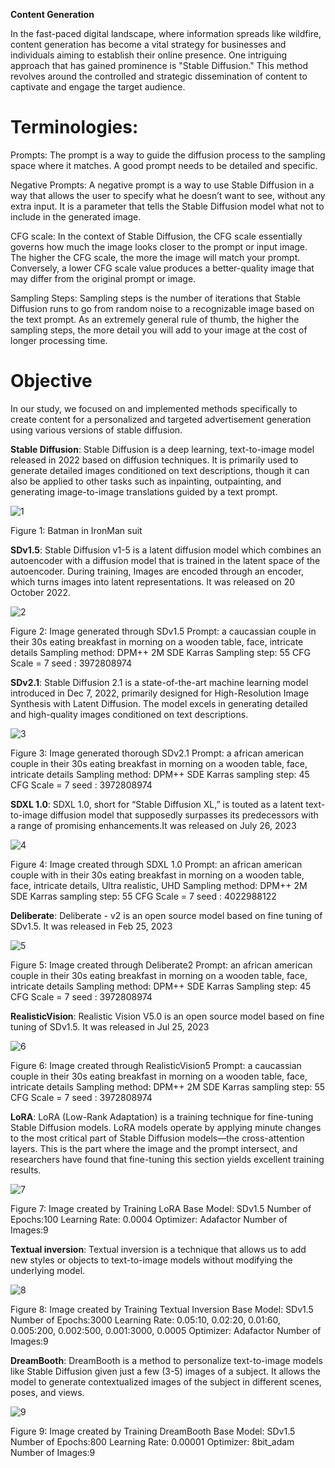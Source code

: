 ﻿**Content Generation**

In the fast-paced digital landscape, where information spreads like wildfire, content generation has become a vital strategy for businesses and individuals aiming to establish their online presence. One intriguing approach that has gained prominence is "Stable Diffusion." This method revolves around the controlled and strategic dissemination of content to captivate and engage the target audience.

# <a name="_toc135249779"></a>Terminologies:
<a name="_toc135249780"></a>Prompts: The prompt is a way to guide the diffusion process to the sampling space where it matches. A good prompt needs to be detailed and specific.

<a name="_toc135249780"></a>Negative Prompts: A negative prompt is a way to use Stable Diffusion in a way that allows the user to specify what he doesn’t want to see, without any extra input. It is a parameter that tells the Stable Diffusion model what not to include in the generated image.

<a name="_toc135249780"></a>CFG scale: In the context of Stable Diffusion, the CFG scale essentially governs how much the image looks closer to the prompt or input image. The higher the CFG scale, the more the image will match your prompt. Conversely, a lower CFG scale value produces a better-quality image that may differ from the original prompt or image.

<a name="_toc135249780"></a>Sampling Steps: Sampling steps is the number of iterations that Stable Diffusion runs to go from random noise to a recognizable image based on the text prompt. As an extremely general rule of thumb, the higher the sampling steps, the more detail you will add to your image at the cost of longer processing time.

# <a name="_toc135249784"></a>Objective
In our study, we focused on and implemented methods specifically to create content for a personalized and targeted advertisement generation using various versions of stable diffusion.

<a name="_toc135249780"></a>**Stable Diffusion**: Stable Diffusion is a deep learning, text-to-image model released in 2022 based on diffusion techniques. It is primarily used to generate detailed images conditioned on text descriptions, though it can also be applied to other tasks such as inpainting, outpainting, and generating image-to-image translations guided by a text prompt.

![1](https://user-images.githubusercontent.com/110606035/260971587-549e4bb1-d714-4185-ba22-3323a0b4c81e.png)

Figure 1: Batman in IronMan suit

<a name="_toc135249780"></a>**SDv1.5**: Stable Diffusion v1-5 is a latent diffusion model which combines an autoencoder with a diffusion model that is trained in the latent space of the autoencoder. During training, Images are encoded through an encoder, which turns images into latent representations. It was released on 20 October 2022.

![2](https://user-images.githubusercontent.com/110606035/260971713-f10f46ec-be50-4b99-bfa8-d6995828a40b.png)

Figure 2: Image generated through SDv1.5
Prompt: a caucassian couple in their 30s eating breakfast in morning on a wooden table, face, intricate details
Sampling method: DPM++ 2M SDE Karras
Sampling step: 55
CFG Scale = 7
seed : 3972808974

<a name="_toc135249780"></a>**SDv2.1**: Stable Diffusion 2.1 is a state-of-the-art machine learning model introduced in Dec 7, 2022, primarily designed for High-Resolution Image Synthesis with Latent Diffusion. The model excels in generating detailed and high-quality images conditioned on text descriptions.

![3](https://user-images.githubusercontent.com/110606035/260971806-ab2da5cd-222c-4966-a6c2-a3ceaa432880.png)

Figure 3: Image generated thorough SDv2.1
Prompt: a african american couple in their 30s eating breakfast in morning on a wooden table, face, intricate details
Sampling method: DPM++ SDE Karras
sampling step: 45
CFG Scale = 7
seed : 3972808974

<a name="_toc135249780"></a>**SDXL 1.0**: SDXL 1.0, short for “Stable Diffusion XL,” is touted as a latent text-to-image diffusion model that supposedly surpasses its predecessors with a range of promising enhancements.It was released on July 26, 2023

![4](https://user-images.githubusercontent.com/110606035/260971922-41b8bb75-d81f-4695-a6af-21cef4f1746c.png)

Figure 4: Image created through SDXL 1.0
Prompt: an african american couple with in their 30s eating breakfast in morning on a wooden table, face, intricate details, Ultra realistic, UHD
Sampling method: DPM++ 2M SDE Karras
sampling step: 55
CFG Scale = 7
seed : 4022988122

<a name="_toc135249780"></a>**Deliberate**: Deliberate - v2 is an open source model based on fine tuning of SDv1.5. It was released in Feb 25, 2023

![5](https://user-images.githubusercontent.com/110606035/260972040-d866924c-15f0-4439-ace5-fe2cf9bbbb57.png)

Figure 5: Image created through Deliberate2 
Prompt: an african american couple in their 30s eating breakfast in morning on a wooden table, face, intricate details
Sampling method: DPM++ SDE Karras
Sampling step: 45
CFG Scale = 7
seed : 3972808974

<a name="_toc135249780"></a>**RealisticVision**: Realistic Vision V5.0 is an open source model based on fine tuning of SDv1.5. It was released in Jul 25, 2023

![6](https://user-images.githubusercontent.com/110606035/260972209-285ef46d-1864-410b-8537-dead427e6f13.png)

Figure 6: Image created through RealisticVision5 
Prompt: a caucassian couple in their 30s eating breakfast in morning on a wooden table, face, intricate details
Sampling method: DPM++ 2M SDE Karras
sampling step: 55
CFG Scale = 7
seed : 3972808974

<a name="_toc135249780"></a>**LoRA**: LoRA (Low-Rank Adaptation) is a training technique for fine-tuning Stable Diffusion models. LoRA models operate by applying minute changes to the most critical part of Stable Diffusion models—the cross-attention layers. This is the part where the image and the prompt intersect, and researchers have found that fine-tuning this section yields excellent training results.

![7](https://user-images.githubusercontent.com/110606035/260972276-56dc72f6-2af3-4f93-8871-0fc1b67c4492.png)

Figure 7: Image created by Training LoRA
Base Model: SDv1.5
Number of Epochs:100
Learning Rate: 0.0004
Optimizer: Adafactor
Number of Images:9

<a name="_toc135249780"></a>**Textual inversion**: Textual inversion is a technique that allows us to add new styles or objects to text-to-image models without modifying the underlying model.

![8](https://user-images.githubusercontent.com/110606035/261001686-a6cd3ecb-d6b9-45fc-9241-65b7ea437463.png)

Figure 8: Image created by Training Textual Inversion
Base Model: SDv1.5
Number of Epochs:3000
Learning Rate: 0.05:10, 0.02:20, 0.01:60, 0.005:200, 0.002:500, 0.001:3000, 0.0005
Optimizer: Adafactor
Number of Images:9

<a name="_toc135249780"></a>**DreamBooth**: DreamBooth is a method to personalize text-to-image models like Stable Diffusion given just a few (3-5) images of a subject. It allows the model to generate contextualized images of the subject in different scenes, poses, and views.

![9](https://user-images.githubusercontent.com/110606035/261001294-0b89065a-cefc-491b-9b57-ed6bdad42238.png)

Figure 9: Image created by Training DreamBooth
Base Model: SDv1.5
Number of Epochs:800
Learning Rate: 0.00001
Optimizer: 8bit_adam
Number of Images:9
